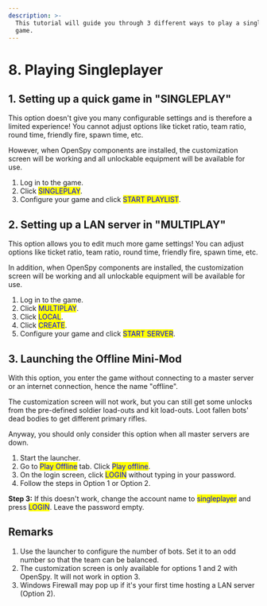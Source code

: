 ```yaml
---
description: >-
  This tutorial will guide you through 3 different ways to play a singleplayer
  game.
---
```


# 8. Playing Singleplayer

## 1. Setting up a quick game in "SINGLEPLAY"&#x20;

This option doesn't give you many configurable settings and is therefore a limited experience! You cannot adjust options like ticket ratio, team ratio, round time, friendly fire, spawn time, etc.

However, when OpenSpy components are installed, the customization screen will be working and all unlockable equipment will be available for use.

1. Log in to the game.
2. Click <mark style="color:blue;">SINGLEPLAY</mark>.
3. Configure your game and click <mark style="color:blue;">START PLAYLIST</mark>.

## **2. Setting up a LAN server in "MULTIPLAY"**

This option allows you to edit much more game settings! You can adjust options like ticket ratio, team ratio, round time, friendly fire, spawn time, etc.&#x20;

In addition, when OpenSpy components are installed, the customization screen will be working and all unlockable equipment will be available for use.

1. ​Log in to the game.
2. ​Click <mark style="color:blue;">MULTIPLAY</mark>.
3. Click <mark style="color:blue;">LOCAL</mark>.
4. Click <mark style="color:blue;">CREATE</mark>.
5. Configure your game and click <mark style="color:blue;">START SERVER</mark>.

## 3. Launching the Offline Mini-Mod

​With this option, you enter the game without connecting to a master server or an internet connection, hence the name "offline".&#x20;

The customization screen will not work, but you can still get some unlocks from the pre-defined soldier load-outs and kit load-outs. Loot fallen bots' dead bodies to get different primary rifles.&#x20;

Anyway, you should only consider this option when all master servers are down.

1. Start the launcher.
2. Go to <mark style="color:blue;">Play Offline</mark> tab. Click <mark style="color:blue;">Play offline</mark>.
3. On the login screen, click <mark style="color:blue;">LOGIN</mark> without typing in your password.
4. Follow the steps in Option 1 or Option 2.

**Step 3:** If this doesn't work, ​change the account name to <mark style="color:blue;">singleplayer</mark> and press <mark style="color:blue;">LOGIN</mark>. Leave the password empty.

## Remarks

1. Use the launcher to configure the number of bots. Set it to an odd number so that the team can be balanced.
2. The customization screen is only available for options 1 and 2 with OpenSpy. It will not work in option 3.
3. Windows Firewall may pop up if it's your first time hosting a LAN server (Option 2).
